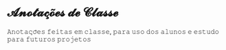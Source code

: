 # 𝓐𝓷𝓸𝓽𝓪𝓬̧𝓸̃𝓮𝓼 𝓭𝓮 𝓒𝓵𝓪𝓼𝓼𝓮

𝙰𝚗𝚘𝚝𝚊𝚌̧𝚘̃𝚎𝚜 𝚏𝚎𝚒𝚝𝚊𝚜 𝚎𝚖 𝚌𝚕𝚊𝚜𝚜𝚎, 𝚙𝚊𝚛𝚊 𝚞𝚜𝚘 𝚍𝚘𝚜 𝚊𝚕𝚞𝚗𝚘𝚜 𝚎 𝚎𝚜𝚝𝚞𝚍𝚘 𝚙𝚊𝚛𝚊 𝚏𝚞𝚝𝚞𝚛𝚘𝚜 𝚙𝚛𝚘𝚓𝚎𝚝𝚘𝚜
